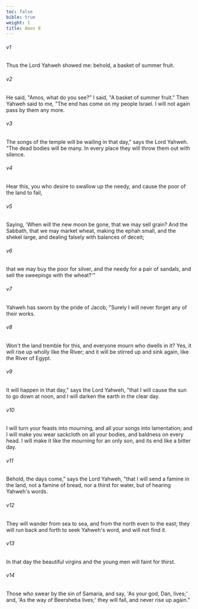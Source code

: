 ```yaml
---
toc: false
bible: true
weight: 1
title: Amos 8
---
```




###### v1 
Thus the Lord Yahweh showed me: behold, a basket of summer fruit. 

###### v2 
He said, "Amos, what do you see?" I said, "A basket of summer fruit." Then Yahweh said to me, "The end has come on my people Israel. I will not again pass by them any more. 

###### v3 
The songs of the temple will be wailing in that day," says the Lord Yahweh. "The dead bodies will be many. In every place they will throw them out with silence. 

###### v4 
Hear this, you who desire to swallow up the needy, and cause the poor of the land to fail, 

###### v5 
Saying, 'When will the new moon be gone, that we may sell grain? And the Sabbath, that we may market wheat, making the ephah small, and the shekel large, and dealing falsely with balances of deceit; 

###### v6 
that we may buy the poor for silver, and the needy for a pair of sandals, and sell the sweepings with the wheat?'" 

###### v7 
Yahweh has sworn by the pride of Jacob, "Surely I will never forget any of their works. 

###### v8 
Won't the land tremble for this, and everyone mourn who dwells in it? Yes, it will rise up wholly like the River; and it will be stirred up and sink again, like the River of Egypt. 

###### v9 
It will happen in that day," says the Lord Yahweh, "that I will cause the sun to go down at noon, and I will darken the earth in the clear day. 

###### v10 
I will turn your feasts into mourning, and all your songs into lamentation; and I will make you wear sackcloth on all your bodies, and baldness on every head. I will make it like the mourning for an only son, and its end like a bitter day. 

###### v11 
Behold, the days come," says the Lord Yahweh, "that I will send a famine in the land, not a famine of bread, nor a thirst for water, but of hearing Yahweh's words. 

###### v12 
They will wander from sea to sea, and from the north even to the east; they will run back and forth to seek Yahweh's word, and will not find it. 

###### v13 
In that day the beautiful virgins and the young men will faint for thirst. 

###### v14 
Those who swear by the sin of Samaria, and say, 'As your god, Dan, lives;' and, 'As the way of Beersheba lives;' they will fall, and never rise up again."

